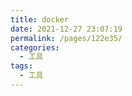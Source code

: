 ```yaml
---
title: docker
date: 2021-12-27 23:07:19
permalink: /pages/122e35/
categories:
  - 工具
tags:
  - 工具
---
```

